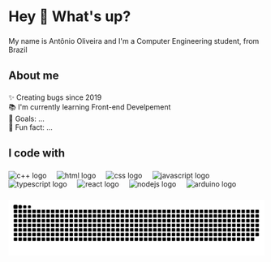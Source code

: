 <!--
**AntonioOliveiraa/AntonioOliveiraa** is a ✨ _special_ ✨ repository because its `README.md` (this file) appears on your GitHub profile.

Here are some ideas to get you started:

- 🔭 I’m currently working on ...
- 🌱 I’m currently learning ...
- 👯 I’m looking to collaborate on ...
- 🤔 I’m looking for help with ...
- 💬 Ask me about ...
- 📫 How to reach me: ...
- 😄 Pronouns: ...
- ⚡ Fun fact: ...
-->

<h1 align="left">Hey 👋 What's up?</h1>

###

<p align="left">My name is Antônio Oliveira and I'm a Computer Engineering student, from Brazil</p>

###

<!-- <div align="center">
  <a href="https://www.linkedin.com/in/ant%C3%B4nio-oliveiraa/" target="_blank">
    <img src="https://raw.githubusercontent.com/maurodesouza/profile-readme-generator/master/src/assets/icons/social/linkedin/default.svg" width="52" height="40" alt="linkedin logo"  />
  </a>
  <a href="https://www.instagram.com/antonio.oliveira.a/" target="_blank">
    <img src="https://raw.githubusercontent.com/maurodesouza/profile-readme-generator/master/src/assets/icons/social/instagram/default.svg" width="52" height="40" alt="instagram logo"  />
  </a>
  <a href="https://discord.com/channels/antoniooliveira6016" target="_blank">
    <img src="https://raw.githubusercontent.com/maurodesouza/profile-readme-generator/master/src/assets/icons/social/discord/default.svg" width="52" height="40" alt="discord logo"  />
  </a>
</div>

### -->

<h2 align="left">About me</h2>

###

<p align="left">✨ Creating bugs since 2019<br>📚 I'm currently learning Front-end Develpement<br>🎯 Goals: ...<br>🎲 Fun fact: ...</p>

###

<h2 align="left">I code with</h2>

###

<div align="left">
  <img src="https://img.icons8.com/?size=100&id=40669&format=png&color=000000" height="50" alt="c++ logo"  />
  <img width="12" />
  <img src="https://img.icons8.com/?size=100&id=20909&format=png&color=000000" height="50" alt="html logo"  />
  <img width="12" />
  <img src="https://img.icons8.com/?size=100&id=21278&format=png&color=000000" height="50" alt="css logo"  />
  <img width="12" />
  <img src="https://img.icons8.com/?size=100&id=108784&format=png&color=000000" height="50" alt="javascript logo"  />
  <img width="12" />
  <img src="https://img.icons8.com/?size=100&id=uJM6fQYqDaZK&format=png&color=000000" height="50" alt="typescript logo"  />
  <img width="12" />
  <img src="https://img.icons8.com/?size=100&id=123603&format=png&color=000000" height="45" alt="react logo"  />
  <img width="12" />
  <img src="https://cdn.jsdelivr.net/gh/devicons/devicon/icons/nodejs/nodejs-original.svg" height="45" alt="nodejs logo"  />
  <img width="12" />
  <img src="https://img.icons8.com/?size=100&id=13444&format=png&color=000000" height="50" alt="arduino logo"  />
</div>

###

<!-- <div align="center">
  <img src="https://github-readme-stats.vercel.app/api?username=AntonioOliveiraa&hide_title=false&hide_rank=false&show_icons=true&include_all_commits=true&count_private=true&disable_animations=false&theme=github_dark&locale=en&hide_border=true&order=1" height="150" alt="stats graph"  />
  <img src="https://github-readme-stats.vercel.app/api/top-langs?username=AntonioOliveiraa&locale=en&hide_title=false&layout=compact&card_width=320&langs_count=5&theme=github_dark&hide_border=false&order=2" height="150" alt="languages graph"  />
  <img src="https://github-readme-activity-graph.vercel.app/graph?username=AntonioOliveiraa&radius=16&theme=github-dark&area=true&order=5" height="300" alt="activity-graph graph"  />
</div>

### -->

<img src="https://raw.githubusercontent.com/AntonioOliveiraa/AntonioOliveiraa/output/snake.svg" alt="Snake animation" />

###